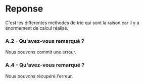 # Reponse 
C'est les differentes methodes de trie qui sont la raison car il y a énormement de calcul réalisé. 

### A.2 - Qu'avez-vous remarqué ?
Nous pouvons commit une erreur.

### A.4 - Qu'avez-vous remarqué ?
Nous pouvons récupéré l'erreur.